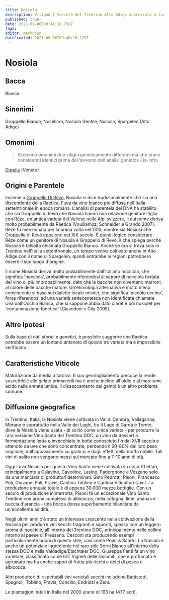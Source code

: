 ```yaml
---
title: Nosiola
description: Vitigno | Varietà del Trentino-Alto Adige apprezzata a lungo per il Vino Santo, che ora si fa conoscere anche per il suo caratteristico vino secco
published: true
date: 2021-09-06T09:41:16.750Z
tags: 
editor: markdown
dateCreated: 2021-09-06T09:40:10.129Z
---
```


# Nosiola

## Bacca
Bianca

## Sinonimi
Groppello Bianco, Nosellara, Nosiola Gentile, Nusiola, Spargelen (Alto Adige)

## Omonimi
> Si dicono omonimi due vitigni geneticamente differenti ma che erano considerati identici prima dell'avvento dell'analisi genetica
{.is-info}

[Durella](/vitigni/Italia/durella)  (Veneto)


## Origini e Parentele

Insieme a [Groppello Di Revò](/vitigni/groppello-di-revo), Nosiola si dice tradizionalmente che sia una discendente della Raetica, l'uva da vino bianco più diffusa nell'Italia settentrionale in epoca romana. L'analisi di parentela del DNA ha stabilito che sia Groppello di Revò che Nosiola hanno una relazione genitore-figlia con [Rèze](/vitigni/reze), un'antica varietà del Vallese nelle Alpi svizzere, il cui nome deriva molto probabilmente da Raetica (Vouillamoz, Schneider e Grando 2007). Rèze fu menzionata per la prima volta nel 1313, mentre sia Nosiola che Groppello di Revò appaiono nel XIX secolo. È quindi logico considerare Rèze come un genitore di Nosiola e Groppello di Revò, il che spiega perché Nosiola è talvolta chiamata Groppello Bianco. Anche se ora si trova solo in Trentino nell'Italia settentrionale, un tempo veniva coltivato anche in Alto Adige con il nome di Spargelen, quindi entrambe le regioni potrebbero essere il suo luogo d'origine.

Il nome Nosiola deriva molto probabilmente dall'italiano nocciola, che significa 'nocciola', probabilmente riferendosi al sapore di nocciola tostata del vino o, più improbabilmente, dato che le bacche non diventano marroni, al colore delle bacche mature. Un'etimologia alternativa e molto meno convincente si basa sul dialetto locale ociolet, che significa 'piccolo occhio', forse riferendosi ad una varietà settecentesca non identificata chiamata Uva dall'Occhio Bianca, che si suppone abbia dato ciaret e poi nosiolet per 'contaminazione fonetica' (Giavedoni e Gily 2005).

## Altre Ipotesi

Sulla base di dati storici e genetici, è possibile suggerire che Raetica potrebbe essere un lontano antenato di queste tre varietà ma è impossibile verificarlo.

## Caratteristiche Viticole

Maturazione da media a tardiva. Il suo germogliamento precoce la rende suscettibile alle gelate primaverili ma è anche incline all'oidio e al marciume acido nelle annate umide. il disseccamento dei gambi è un altro problema comune.

## Diffusione geografica

In Trentino, Italia, la Nosiola viene coltivata in Val di Cembra, Vallagarina, Merano e soprattutto nella Valle dei Laghi, tra il Lago di Garda e Trento, dove la Nosiola viene usata - di solito come unica varietà - per produrre la rara versione Vino Santo del Trentino DOC, un vino da dessert a fermentazione lenta e invecchiato in botte conosciuto fin dal XVII secolo e ottenuto da uve che sono concentrate, perdendo il 60-80% del loro peso originale, dall'appassimento su graticci e dagli effetti della muffa nobile. Tali vini di solito non vengono messi sul mercato fino a 7-10 anni di età.

Oggi l'uva Nosiola per questo Vino Santo viene coltivata su circa 10 ettari, principalmente a Calavino, Cavedine, Lasino, Padergnone e Vezzano solo da una manciata di produttori determinati: Gino Pedrotti, Pisoni, Francesco Poli, Giovanni Poli, Pravis, Cantina Toblino e Cantina Viticoltori Cavit. La produzione annuale totale è di appena 30.000 mezze bottiglie. Con un secolo di produzione ininterrotta, Pisoni fa un eccezionale Vino Santo Trentino con aromi complessi di albicocca, mela cotogna, lime, ananas e buccia d'arancia - una bocca densa superbamente bilanciata da un'eccellente acidità.

Negli ultimi anni c'è stato un interesse crescente nella coltivazione della Nosiola per produrre vini secchi fragranti e saporiti, spesso con un leggero aroma di nocciole, all'interno del Trentino DOC, principalmente nelle colline intorno al paese di Pressano. Cesconi sta producendo esempi particolarmente buoni di questo stile, così come Pojer & Sandri. La Nosiola è anche un potenziale ingrediente nel raro stile Sorni Bianco all'interno della stessa DOC e nella Valdadige/Etschtaler DOC. Giuseppe Fanti fa un vino varietale, classificato come IGT Vigneti delle Dolomiti, che è profumato e agrumato ma ha anche sapori di frutta più ricchi e dolci di pesca e albicocca.

Altri produttori di rispettabili vini varietali secchi includono Battistotti, Spagnoli, Toblino, Pravis, Concilio, Endrizzi e Zeni.

Le piantagioni totali in Italia nel 2000 erano di 193 ha (477 acri).